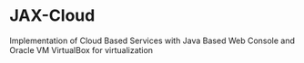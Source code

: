 JAX-Cloud
=========

Implementation of Cloud Based Services with Java Based Web Console and Oracle VM VirtualBox for virtualization
